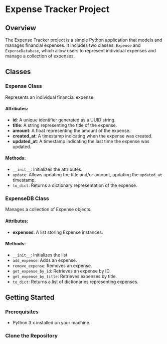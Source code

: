 # Expense Tracker Project

## Overview
The Expense Tracker project is a simple Python application that models and manages financial expenses. It includes two classes: `Expense` and `ExpenseDatabase`, which allow users to represent individual expenses and manage a collection of expenses.

## Classes

### Expense Class
Represents an individual financial expense.

#### Attributes:
- **id**: A unique identifier generated as a UUID string.
- **title**: A string representing the title of the expense.
- **amount**: A float representing the amount of the expense.
- **created_at**: A timestamp indicating when the expense was created.
- **updated_at**: A timestamp indicating the last time the expense was updated.

#### Methods:
- `__init__`: Initializes the attributes.
- `update`: Allows updating the title and/or amount, updating the `updated_at` timestamp.
- `to_dict`: Returns a dictionary representation of the expense.

### ExpenseDB Class
Manages a collection of Expense objects.

#### Attributes:
- **expenses**: A list storing Expense instances.

#### Methods:
- `__init__`: Initializes the list.
- `add_expense`: Adds an expense.
- `remove_expense`: Removes an expense.
- `get_expense_by_id`: Retrieves an expense by ID.
- `get_expense_by_title`: Retrieves expenses by title.
- `to_dict`: Returns a list of dictionaries representing expenses.

## Getting Started

### Prerequisites
- Python 3.x installed on your machine.

### Clone the Repository

